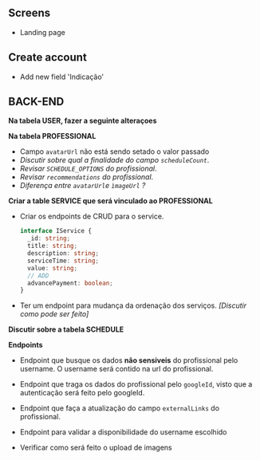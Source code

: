 ## Screens
- Landing page

## Create account
- Add new field 'Indicação'


## BACK-END

**Na tabela USER, fazer a seguinte alteraçoes**

**Na tabela PROFESSIONAL**

- Campo `avatarUrl` não está sendo setado o valor passado
- _Discutir sobre qual a finalidade do campo `scheduleCount`_.
- _Revisar `SCHEDULE_OPTIONS` do profissional_.
- _Revisar `recommendations` do profissional_.
- _Diferença entre `avatarUrl`e `ìmageUrl` ?_

**Criar a table SERVICE que será vinculado ao PROFESSIONAL**

- Criar os endpoints de CRUD para o service.

  ```ts
  interface IService {
    _id: string;
    title: string;
    description: string;
    serviceTime: string;
    value: string;
    // ADD
    advancePayment: boolean;
  }
  ```

- Ter um endpoint para mudança da ordenação dos serviços.
  _[Discutir como pode ser feito]_

**Discutir sobre a tabela SCHEDULE**

**Endpoints**

- Endpoint que busque os dados **não sensiveis** do profissional pelo username. O username será contido na url do profissional.
- Endpoint que traga os dados do profissional pelo `googleId`, visto que a autenticação será feito pelo googleId.
- Endpoint que faça a atualização do campo `externalLinks` do profissional.
- Endpoint para validar a disponibilidade do username escolhido

- Verificar como será feito o upload de imagens

